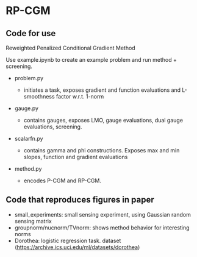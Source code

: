# RP-CGM

## Code for use
Reweighted Penalized Conditional Gradient Method

Use example.ipynb to create an example problem and run method + screening.


 - problem.py 
    - initiates a task, exposes gradient and function evaluations and L-smoothness factor w.r.t. 1-norm
    
 - gauge.py 
    - contains gauges, exposes LMO, gauge evaluations, dual gauge evaluations, screening. 
    
 - scalarfn.py
   - contains gamma and phi constructions. Exposes  max and min slopes, function and gradient evaluations
   
 - method.py
   - encodes P-CGM and RP-CGM. 

## Code that reproduces figures in paper

 - small_experiments: small sensing experiment, using Gaussian random sensing matrix
 - groupnorm/nucnorm/TVnorm: shows method behavior for interesting norms
 - Dorothea: logistic regression task. dataset (https://archive.ics.uci.edu/ml/datasets/dorothea)
